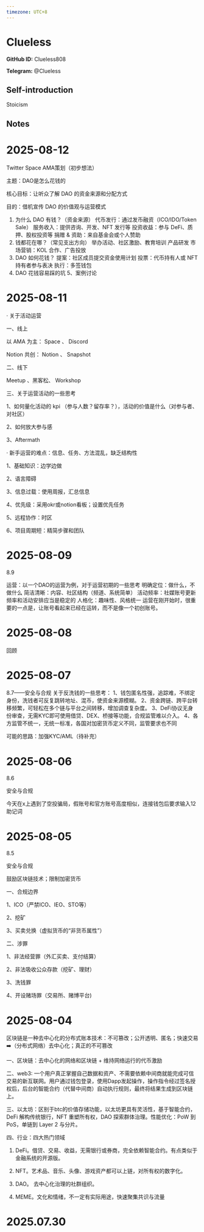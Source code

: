 ```yaml
---
timezone: UTC+8
---
```


# Clueless

**GitHub ID:** Clueless808

**Telegram:** @Clueless

## Self-introduction

Stoicism

## Notes

<!-- Content_START -->
# 2025-08-12

Twitter Space AMA策划（初步想法）

主题：DAO是怎么花钱的

核心目标：让听众了解 DAO 的资金来源和分配方式

目的：借机宣传 DAO 的价值观与运营模式

1. 为什么 DAO 有钱？（资金来源）
代币发行：通过发币融资（ICO/IDO/Token Sale）
服务收入：提供咨询、开发、NFT 发行等
投资收益：参与 DeFi、质押、股权投资等
捐赠 & 资助：来自基金会或个人赞助
2. 钱都花在哪？（常见支出方向）
举办活动、社区激励、教育培训
产品研发
市场营销：KOL 合作、广告投放
3. DAO 如何花钱？
提案：社区成员提交资金使用计划
投票：代币持有人或 NFT 持有者参与表决
执行：多签钱包
4. DAO 花钱容易踩的坑
5、案例讨论

# 2025-08-11

· 关于活动运营

一、线上

以 AMA 为主： Space 、 Discord

Notion 共创： Notion 、 Snapshot

二、线下

Meetup 、黑客松、 Workshop

三、关于运营活动的一些思考

1、如何量化活动的 kpi （参与人数？留存率？），活动的价值是什么（对参与者、对社区）

2、如何放大参与感

3、Aftermath

· 新手运营的难点：信息、任务、方法混乱，缺乏结构性

1、基础知识：边学边做

2、语言障碍

3、信息过载：使用周报，汇总信息

4、优先级：采用okr或notion看板；设置优先任务

5、远程协作：时区

6、项目周期短：精简步骤和团队

# 2025-08-09

8.9

运营：以一个DAO的运营为例，对于运营初期的一些思考
明确定位：做什么，不做什么
简洁清晰：内容、社区结构（频道、系统简单）
活动频率：社媒账号更新频率和活动安排应当是稳定的
人格化：趣味性、风格统一
运营在刚开始时，很重要的一点是，让账号看起来已经在运转，而不是像一个初创账号。

# 2025-08-08

回顾

# 2025-08-07

8.7——安全与合规
关于反洗钱的一些思考：
1、钱包匿名性强，追踪难，不绑定身份，洗钱者可反复跳转地址、混币，使资金来源模糊。
2、资金跨链、跨平台转移频繁，可轻松在多个链与平台之间转移，增加调查复杂度。
3、DeFi协议无身份审查，无需KYC即可使用借贷、DEX、桥接等功能，合规监管难以介入。
4、各方监管不统一，无统一标准，各国对加密货币定义不同，监管要求也不同

可能的思路：加强KYC/AML（待补充）

# 2025-08-06

8.6

安全与合规

今天在x上遇到了空投骗局，假账号和官方账号高度相似，连接钱包后要求输入12助记词

# 2025-08-05

8.5

安全与合规

鼓励区块链技术；限制加密货币

一、合规边界

1、ICO（严禁ICO、IEO、STO等）

2、挖矿

3、买卖兑换（虚拟货币的“非货币属性”）

二、涉罪

1、非法经营罪（外汇买卖、支付结算）

2、非法吸收公众存款（挖矿、理财）

3、洗钱罪

4、开设赌场罪（交易所、赌博平台)

# 2025-08-04

区块链是一种去中心化的分布式账本技术：不可篡改；公开透明、匿名；快速交易 ➡️（分布式网络）去中心化；真正的不可篡改

一、区块链：去中心化的网络和区块链 + 维持网络运行的代币激励

二、web3: 一个用户真正掌握自己数据和资产、不需要依赖中间商就能完成可信交易的新互联网。用户通过钱包登录，使用Dapp发起操作，操作指令经过签名授权后，后台的智能合约（代替中间商）自动执行规则，最终将结果生成到区块链上。

三、以太坊：区别于btc的价值存储功能，以太坊更具有灵活性，基于智能合约，DeFi 解构传统银行，NFT 重塑所有权，DAO 探索群体治理。性能优化：PoW 到PoS，单链到 Layer 2 与分片。

四、行业：四大热门领域

 1. DeFi。借贷、交易、收益，无需银行或券商，完全依赖智能合约。有点类似于金融系统的开源版。

 2. NFT。艺术品、音乐、头像、游戏资产都可以上链，对所有权的数字化。

 3. DAO。 去中心化治理的社群组织。

 4. MEME。文化和情绪，不一定有实际用途，快速聚集共识与流量


# 2025.07.30


<!-- Content_END -->
